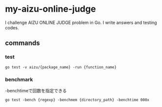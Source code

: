 # my-aizu-online-judge

I challenge AIZU ONLINE JUDGE problem in Go.
I write answers and testing codes.

## commands

### test

```
go test -v aizu/{package_name} -run {function_name}
```

### benchmark

-benchtimeで回数を指定できる

```
go test -bench {regexp} -benchmem {directory_path} -benchtime 000x
```
